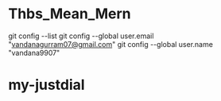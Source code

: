 # Thbs_Mean_Mern
git config --list
git config --global user.email "vandanagurram07@gmail.com"
 git config --global user.name "vandana9907"
# my-justdial
